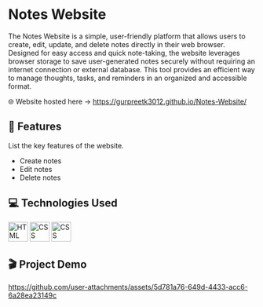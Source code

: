 # Notes Website

The Notes Website is a simple, user-friendly platform that allows users to create, edit, update, and delete notes directly in their web browser. Designed for easy access and quick note-taking, the website leverages browser storage to save user-generated notes securely without requiring an internet connection or external database. This tool provides an efficient way to manage thoughts, tasks, and reminders in an organized and accessible format.

🌐 Website hosted here -> https://gurpreetk3012.github.io/Notes-Website/

## 🌟 Features
List the key features of the website.

- Create notes
- Edit notes
- Delete notes

## 💻 Technologies Used

<img src="https://github.com/user-attachments/assets/03623335-07df-4810-8683-97a05b8c3333" alt="HTML Logo" height="40">
<img src="https://github.com/user-attachments/assets/f6bf442f-7f5c-4b1d-aeb0-5ade67f2fe61" alt="CSS Logo" height="40">
<img src="https://github.com/user-attachments/assets/5430f8e7-2afc-45e4-aee9-802ffb6ad7bd" alt="CSS Logo" height="40">

## 🎬 Project Demo

https://github.com/user-attachments/assets/5d781a76-649d-4433-acc6-6a28ea23149c


